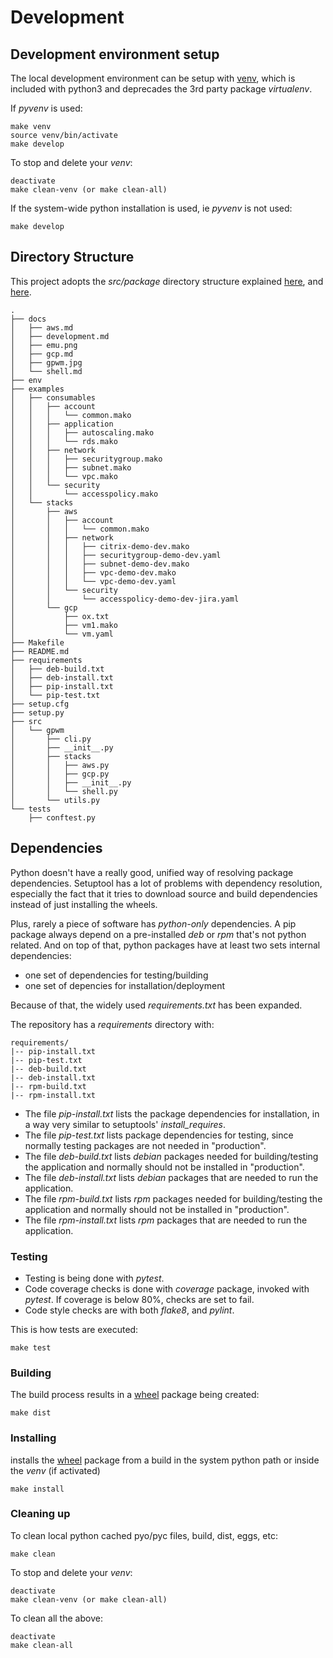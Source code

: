 # Development

## Development environment setup

The local development environment can be setup with [venv](https://docs.python.org/3/library/venv.html),
which is included with python3 and deprecades the 3rd party package
*virtualenv*.

If *pyvenv* is used:
```
make venv
source venv/bin/activate
make develop
```

To stop and delete your *venv*:
```
deactivate
make clean-venv (or make clean-all)
```


If the system-wide python installation is used, ie *pyvenv* is not used:
```
make develop
```

## Directory Structure

This project adopts the *src/package* directory structure explained
[here](https://blog.ionelmc.ro/2014/05/25/python-packaging/#the-structure),
and [here](https://docs.pytest.org/en/latest/goodpractices.html#tests-outside-application-code).

```
.
├── docs
│   ├── aws.md
│   ├── development.md
│   ├── emu.png
│   ├── gcp.md
│   ├── gpwm.jpg
│   └── shell.md
├── env
├── examples
│   ├── consumables
│   │   ├── account
│   │   │   └── common.mako
│   │   ├── application
│   │   │   ├── autoscaling.mako
│   │   │   └── rds.mako
│   │   ├── network
│   │   │   ├── securitygroup.mako
│   │   │   ├── subnet.mako
│   │   │   └── vpc.mako
│   │   └── security
│   │       └── accesspolicy.mako
│   └── stacks
│       ├── aws
│       │   ├── account
│       │   │   └── common.mako
│       │   ├── network
│       │   │   ├── citrix-demo-dev.mako
│       │   │   ├── securitygroup-demo-dev.yaml
│       │   │   ├── subnet-demo-dev.mako
│       │   │   ├── vpc-demo-dev.mako
│       │   │   └── vpc-demo-dev.yaml
│       │   └── security
│       │       └── accesspolicy-demo-dev-jira.yaml
│       └── gcp
│           ├── ox.txt
│           ├── vm1.mako
│           └── vm.yaml
├── Makefile
├── README.md
├── requirements
│   ├── deb-build.txt
│   ├── deb-install.txt
│   ├── pip-install.txt
│   └── pip-test.txt
├── setup.cfg
├── setup.py
├── src
│   └── gpwm
│       ├── cli.py
│       ├── __init__.py
│       ├── stacks
│       │   ├── aws.py
│       │   ├── gcp.py
│       │   ├── __init__.py
│       │   └── shell.py
│       └── utils.py
└── tests
    ├── conftest.py
```

## Dependencies

Python doesn't have a really good, unified way of resolving package
dependencies. Setuptool has a lot of problems with dependency resolution,
especially the fact that it tries to download source and build dependencies 
instead of just installing the wheels.

Plus, rarely a piece of software has *python-only* dependencies. A pip package
always depend on a pre-installed *deb* or *rpm* that's not python
related. And on top of that, python packages have at least two sets internal
dependencies:
* one set of dependencies for testing/building
* one set of depencies for installation/deployment

Because of that, the widely used *requirements.txt* has been expanded.

The repository has a *requirements* directory with: 
```
requirements/
|-- pip-install.txt
|-- pip-test.txt
|-- deb-build.txt
|-- deb-install.txt
|-- rpm-build.txt
|-- rpm-install.txt
```

* The file *pip-install.txt* lists the package dependencies for installation, in
a way very similar to setuptools' *install_requires*.
* The file *pip-test.txt* lists package dependencies for testing, since normally
testing packages are not needed in "production".
* The file *deb-build.txt* lists *debian* packages needed for
building/testing the application and normally should not be installed in
"production".
* The file *deb-install.txt* lists *debian* packages that are needed to
run the application.
* The file *rpm-build.txt* lists *rpm* packages needed for
building/testing the application and normally should not be installed in
"production".
* The file *rpm-install.txt* lists *rpm* packages that are needed to
run the application.


### Testing

* Testing is being done with *pytest*.
* Code coverage checks is done with *coverage* package, invoked with *pytest*.
If coverage is below 80%, checks are set to fail.
* Code style checks are with both *flake8*, and *pylint*.

This is how tests are executed:
```
make test
```

### Building

The build process results in a [wheel](http://wheel.readthedocs.io/en/latest/)
 package being created:

```
make dist
```

### Installing

installs the [wheel](http://wheel.readthedocs.io/en/latest/) package from a
build in the system python path or inside the *venv* (if activated)
```
make install
```

### Cleaning up

To clean local python cached pyo/pyc files, build, dist, eggs, etc:
```
make clean
```

To stop and delete your *venv*:
```
deactivate
make clean-venv (or make clean-all)
```

To clean all the above:
```
deactivate
make clean-all
```

